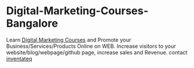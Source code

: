 # Digital-Marketing-Courses-Bangalore
Learn <a href="http://www.inventateq.com/internet-marketing-training-courses-bangalore.php"> Digital Marketing Courses</a> and Promote your Business/Services/Products Online on WEB. Increase visitors to your website/blog/webpage/github page, increase sales and Revenue. contact <a href="http://www.inventateq.com/">inventateq</a>

